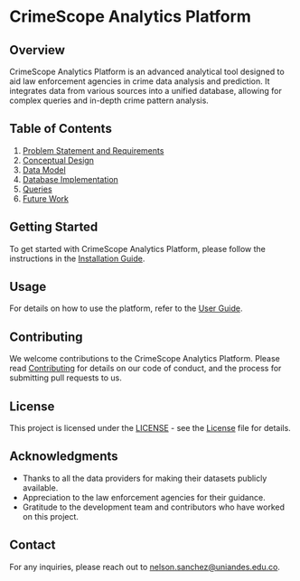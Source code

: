 # CrimeScope Analytics Platform

## Overview

CrimeScope Analytics Platform is an advanced analytical tool designed to aid law enforcement agencies in crime data analysis and prediction. It integrates data from various sources into a unified database, allowing for complex queries and in-depth crime pattern analysis.

## Table of Contents

1. [Problem Statement and Requirements](Problem_Statement_and_Requirements.md)
2. [Conceptual Design](Conceptual_Design.md)
3. [Data Model](Data_Model.md)
4. [Database Implementation](Database_Implementation.md)
5. [Queries](Queries.md)
6. [Future Work](Future_Work.md)


## Getting Started

To get started with CrimeScope Analytics Platform, please follow the instructions in the [Installation Guide](Installation_Guide.md).

## Usage

For details on how to use the platform, refer to the [User Guide](docs/User_Guide.md).

## Contributing

We welcome contributions to the CrimeScope Analytics Platform. Please read [Contributing](docs/Contributions.md) for details on our code of conduct, and the process for submitting pull requests to us.

## License

This project is licensed under the [LICENSE](LICENSE.md) - see the [License](docs/License.md) file for details.

## Acknowledgments

* Thanks to all the data providers for making their datasets publicly available.
* Appreciation to the law enforcement agencies for their guidance.
* Gratitude to the development team and contributors who have worked on this project.

## Contact

For any inquiries, please reach out to [nelson.sanchez@uniandes.edu.co](mailto:nelson.sanchez@uniandes.edu.co).


